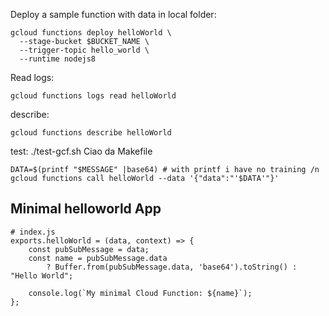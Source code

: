 
Deploy a sample function with data in local folder:

	gcloud functions deploy helloWorld \
	  --stage-bucket $BUCKET_NAME \
	  --trigger-topic hello_world \
	  --runtime nodejs8

Read logs:

	gcloud functions logs read helloWorld

describe:

	gcloud functions describe helloWorld

test:
	./test-gcf.sh Ciao da Makefile
	
	DATA=$(printf "$MESSAGE" |base64) # with printf i have no training /n
	gcloud functions call helloWorld --data '{"data":"'$DATA'"}'








## Minimal helloworld App

	# index.js
	exports.helloWorld = (data, context) => {
		const pubSubMessage = data;
		const name = pubSubMessage.data
		    ? Buffer.from(pubSubMessage.data, 'base64').toString() : "Hello World";

		console.log(`My minimal Cloud Function: ${name}`);
	};